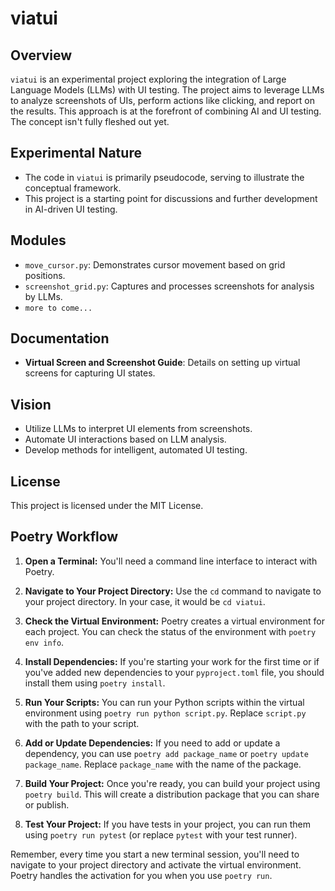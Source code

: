 # viatui

## Overview

`viatui` is an experimental project exploring the integration of Large Language Models (LLMs) with UI testing. The project aims to leverage LLMs to analyze screenshots of UIs, perform actions like clicking, and report on the results. This approach is at the forefront of combining AI and UI testing. The concept isn't fully fleshed out yet.

## Experimental Nature

- The code in `viatui` is primarily pseudocode, serving to illustrate the conceptual framework.
- This project is a starting point for discussions and further development in AI-driven UI testing.

## Modules

- `move_cursor.py`: Demonstrates cursor movement based on grid positions.
- `screenshot_grid.py`: Captures and processes screenshots for analysis by LLMs.
- `more to come...`

## Documentation

- **Virtual Screen and Screenshot Guide**: Details on setting up virtual screens for capturing UI states.

## Vision

- Utilize LLMs to interpret UI elements from screenshots.
- Automate UI interactions based on LLM analysis.
- Develop methods for intelligent, automated UI testing.

## License

This project is licensed under the MIT License.

## Poetry Workflow

1. **Open a Terminal:** You'll need a command line interface to interact with Poetry.

2. **Navigate to Your Project Directory:** Use the `cd` command to navigate to your project directory. In your case, it would be `cd viatui`.

3. **Check the Virtual Environment:** Poetry creates a virtual environment for each project. You can check the status of the environment with `poetry env info`.

4. **Install Dependencies:** If you're starting your work for the first time or if you've added new dependencies to your `pyproject.toml` file, you should install them using `poetry install`.

5. **Run Your Scripts:** You can run your Python scripts within the virtual environment using `poetry run python script.py`. Replace `script.py` with the path to your script.

6. **Add or Update Dependencies:** If you need to add or update a dependency, you can use `poetry add package_name` or `poetry update package_name`. Replace `package_name` with the name of the package.

7. **Build Your Project:** Once you're ready, you can build your project using `poetry build`. This will create a distribution package that you can share or publish.

8. **Test Your Project:** If you have tests in your project, you can run them using `poetry run pytest` (or replace `pytest` with your test runner).

Remember, every time you start a new terminal session, you'll need to navigate to your project directory and activate the virtual environment. Poetry handles the activation for you when you use `poetry run`.

